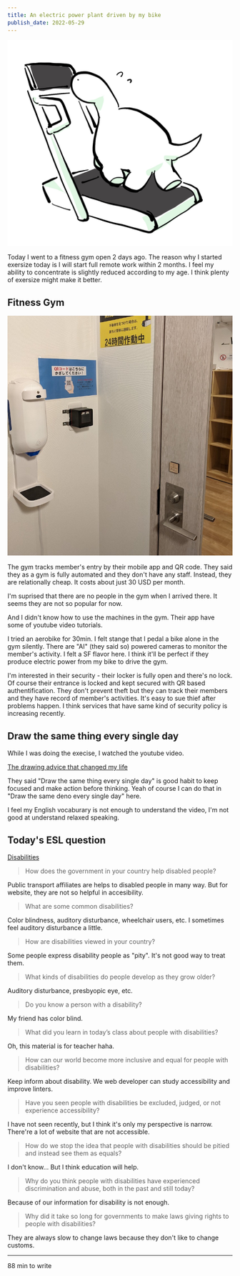 ```yaml
---
title: An electric power plant driven by my bike
publish_date: 2022-05-29
---
```


![treadmill deno](./images/2022-05-29.jpeg)

Today I went to a fitness gym open 2 days ago. The reason why I started exersize today is I will start full remote work within 2 months. I feel my ability to concentrate is slightly reduced according to my age. I think plenty of exersize might make it better.

## Fitness Gym

![Fitness gym entrance](images/2022-05-29-qr.jpg)

The gym tracks member's entry by their mobile app and QR code. They said they as a gym is fully automated and they don't have any staff. Instead, they are relationally cheap. It costs about just 30 USD per month.

I'm suprised that there are no people in the gym when I arrived there. It seems they are not so popular for now.

And I didn't know how to use the machines in the gym. Their app have some of youtube video tutorials.

I tried an aerobike for 30min. I felt stange that I pedal a bike alone in the gym silently. There are "AI" (they said so) powered cameras to monitor the member's activity. I felt a SF flavor here. I think it'll be perfect if they produce electric power from my bike to drive the gym.

I'm interested in their security - their locker is fully open and there's no lock. Of course their entrance is locked and kept secured with QR based authentification. They don't prevent theft but they can track their members and they have record of member's activities. It's easy to sue thief after problems happen. I think services that have same kind of security policy is increasing recently.

## Draw the same thing every single day

While I was doing the execise, I watched the youtube video.

[The drawing advice that changed my life](https://www.youtube.com/watch?v=M6NsEDwHHiE)

They said "Draw the same thing every single day" is good habit to keep focused and make action before thinking. Yeah of course I can do that in "Draw the same deno every single day" here.

I feel my English vocaburary is not enough to understand the video, I'm not good at understand relaxed speaking.

## Today's ESL question

[Disabilities](https://www.eslconversationquestions.com/disabilities/)

> How does the government in your country help disabled people?

Public transport affiliates are helps to disabled people in many way. But for website, they are not so helpful in accesibility.

> What are some common disabilities?

Color blindness, auditory disturbance, wheelchair users, etc. I sometimes feel auditory disturbance a little.

> How are disabilities viewed in your country?

Some people express disability people as "pity". It's not good way to treat them.

> What kinds of disabilities do people develop as they grow older?

Auditory disturbance, presbyopic eye, etc.

> Do you know a person with a disability?

My friend has color blind.

> What did you learn in today’s class about people with disabilities?

Oh, this material is for teacher haha.

> How can our world become more inclusive and equal for people with disabilities?

Keep inform about disability. We web developer can study accessibility and improve linters.

> Have you seen people with disabilities be excluded, judged, or not experience accessibility?

I have not seen recently, but I think it's only my perspective is narrow. There're a lot of website that are not accessible.

> How do we stop the idea that people with disabilities should be pitied and instead see them as equals?

I don't know... But I think education will help.

> Why do you think people with disabilities have experienced discrimination and abuse, both in the past and still today?

Because of our information for disability is not enough.

> Why did it take so long for governments to make laws giving rights to people with disabilities?

They are always slow to change laws because they don't like to change customs.


--- 

88 min to write
